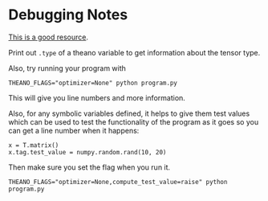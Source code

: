 # Debugging Notes

[This is a good resource](http://deeplearning.net/software/theano/tutorial/debug_faq.html).

Print out `.type` of a theano variable to get information about the tensor type.

Also, try running your program with

    THEANO_FLAGS="optimizer=None" python program.py

This will give you line numbers and more information.


Also, for any symbolic variables defined, it helps to give them test values which can be used
to test the functionality of the program as it goes so you can get a line number when it happens:

    x = T.matrix()
    x.tag.test_value = numpy.random.rand(10, 20)

Then make sure you set the flag when you run it.

    THEANO_FLAGS="optimizer=None,compute_test_value=raise" python program.py
